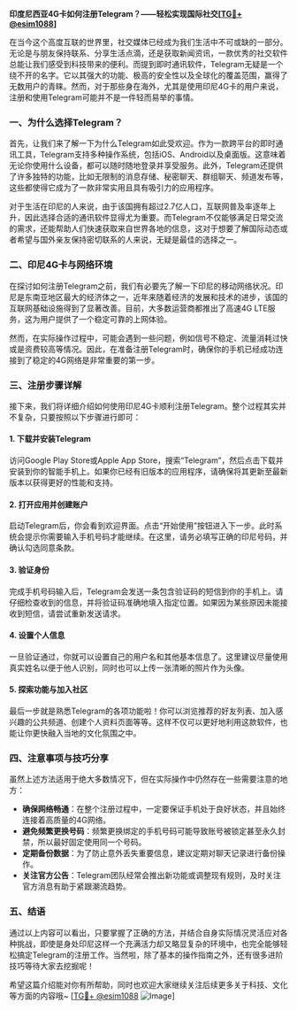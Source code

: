 **印度尼西亚4G卡如何注册Telegram？——轻松实现国际社交[[TG💪+ @esim1088](https://t.me/s/esim1088)]**

在当今这个高度互联的世界里，社交媒体已经成为我们生活中不可或缺的一部分。无论是与朋友保持联系、分享生活点滴，还是获取新闻资讯，一款优秀的社交软件总能让我们感受到科技带来的便利。而提到即时通讯软件，Telegram无疑是一个绕不开的名字。它以其强大的功能、极高的安全性以及全球化的覆盖范围，赢得了无数用户的青睐。然而，对于那些身在海外，尤其是使用印尼4G卡的用户来说，注册和使用Telegram可能并不是一件轻而易举的事情。

### **一、为什么选择Telegram？**

首先，让我们来了解一下为什么Telegram如此受欢迎。作为一款跨平台的即时通讯工具，Telegram支持多种操作系统，包括iOS、Android以及桌面版。这意味着无论你使用什么设备，都可以随时随地登录并享受服务。此外，Telegram还提供了许多独特的功能，比如无限制的消息存储、秘密聊天、群组聊天、频道发布等，这些都使得它成为了一款非常实用且具有吸引力的应用程序。

对于生活在印尼的人来说，由于该国拥有超过2.7亿人口，互联网普及率逐年上升，因此选择合适的通讯软件显得尤为重要。而Telegram不仅能够满足日常交流的需求，还能帮助人们快速获取来自世界各地的信息，这对于想要了解国际动态或者希望与国外亲友保持密切联系的人来说，无疑是最佳的选择之一。

### **二、印尼4G卡与网络环境**

在探讨如何注册Telegram之前，我们有必要先了解一下印尼的移动网络状况。印尼是东南亚地区最大的经济体之一，近年来随着经济的发展和技术的进步，该国的互联网基础设施得到了显著改善。目前，大多数运营商都推出了高速4G LTE服务，这为用户提供了一个稳定可靠的上网体验。

然而，在实际操作过程中，可能会遇到一些问题，例如信号不稳定、流量消耗过快或是资费较高等情况。因此，在准备注册Telegram时，确保你的手机已经成功连接到了稳定的4G网络是非常重要的第一步。

### **三、注册步骤详解**

接下来，我们将详细介绍如何使用印尼4G卡顺利注册Telegram。整个过程其实并不复杂，只要按照以下步骤进行即可：

#### **1. 下载并安装Telegram**
访问Google Play Store或Apple App Store，搜索“Telegram”，然后点击下载并安装到你的智能手机上。如果你已经有旧版本的应用程序，请确保将其更新至最新版本以获得更好的性能和支持。

#### **2. 打开应用并创建账户**
启动Telegram后，你会看到欢迎界面。点击“开始使用”按钮进入下一步。此时系统会提示你需要输入手机号码才能继续。在这里，请务必填写正确的印尼号码，并确认勾选同意条款。

#### **3. 验证身份**
完成手机号码输入后，Telegram会发送一条包含验证码的短信到你的手机上。请仔细检查收到的信息，并将验证码准确地填入指定位置。如果因为某些原因未能接收到短信，请尝试重新发送请求。

#### **4. 设置个人信息**
一旦验证通过，你就可以设置自己的用户名和其他基本信息了。这里建议尽量使用真实姓名以便于他人识别，同时也可以上传一张清晰的照片作为头像。

#### **5. 探索功能与加入社区**
最后一步就是熟悉Telegram的各项功能啦！你可以浏览推荐的好友列表、加入感兴趣的公共频道、创建个人资料页面等等。这样不仅可以更好地利用这款软件，也能让你更快融入当地的文化氛围之中。

### **四、注意事项与技巧分享**

虽然上述方法适用于绝大多数情况下，但在实际操作中仍然存在一些需要注意的地方：

- **确保网络畅通**：在整个注册过程中，一定要保证手机处于良好状态，并且始终连接着高质量的4G网络。
- **避免频繁更换号码**：频繁更换绑定的手机号码可能导致账号被锁定甚至永久封禁，所以最好固定使用同一个号码。
- **定期备份数据**：为了防止意外丢失重要信息，建议定期对聊天记录进行备份操作。
- **关注官方公告**：Telegram团队经常会推出新功能或调整现有规则，及时关注官方消息有助于紧跟潮流趋势。

### **五、结语**

通过以上内容可以看出，只要掌握了正确的方法，并结合自身实际情况灵活应对各种挑战，即使是身处印尼这样一个充满活力却又略显复杂的环境中，也完全能够轻松搞定Telegram的注册工作。当然啦，除了基本的操作指南之外，还有很多进阶技巧等待大家去挖掘呢！

希望这篇介绍能对你有所帮助，同时也欢迎大家继续关注后续更多关于科技、文化等方面的内容哦~ [[TG💪+ @esim1088](https://t.me/s/esim1088) ![Image](https://i.postimg.cc/4NQfJmqS/Snipaste-2025-05-13-00-14-12.png)]